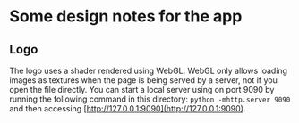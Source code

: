 # Some design notes for the app

## Logo

The logo uses a shader rendered using WebGL. WebGL only allows loading images
as textures when the page is being served by a server, not if you open the file
directly. You can start a local server using on port 9090 by running the
following command in this directory: `python -mhttp.server 9090` and then
accessing [http://127.0.0.1:9090](http://127.0.0.1:9090).
